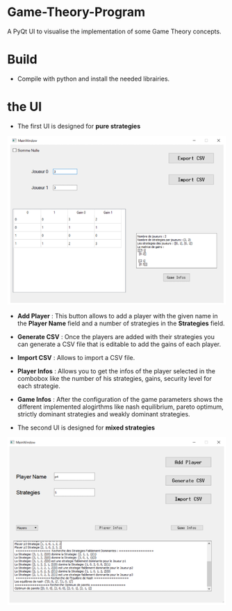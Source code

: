 # Game-Theory-Program
A PyQt UI to visualise the implementation of some Game Theory concepts.


# Build
- Compile with python and install the needed librairies.


# the UI

- The first UI is designed for **pure strategies**
<img src = "Screenshots\Screenshot_2.png" title = ui1 >

- **Add Player**  : This button allows to add a player with the given name in the **Player Name** field and a number of strategies in the **Strategies** field.

- **Generate CSV**  : Once the players are added with their strategies you can generate a CSV file that is editable to add the gains of each player.

- **Import CSV**  :  Allows to import a CSV file.

- **Player Infos** : Allows you to get the infos of the player selected in the combobox like the number of his strategies, gains, security level for each strategie.

- **Game Infos** : After the configuration of the game parameters shows the different implemented alogirthms like nash equilibrium, pareto optimum, strictly dominant  strategies and weakly dominant strategies.


- The second UI is designed for **mixed strategies**
<img src = "Screenshots\Screenshot_1.png" title = ui2 >
